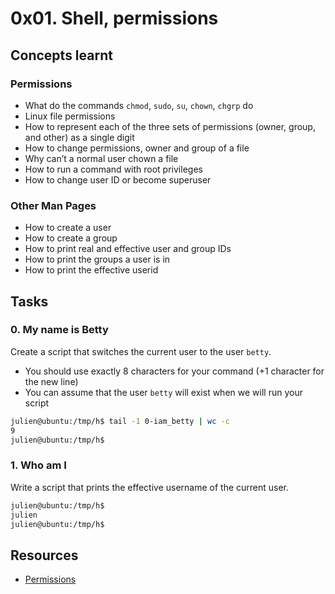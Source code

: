 # 0x01. Shell, permissions
## Concepts learnt
### Permissions
- What do the commands `chmod`, `sudo`, `su`, `chown`, `chgrp` do
- Linux file permissions
- How to represent each of the three sets of permissions (owner, group, and other) as a single digit
- How to change permissions, owner and group of a file
- Why can’t a normal user chown a file
- How to run a command with root privileges
- How to change user ID or become superuser
### Other Man Pages
- How to create a user
- How to create a group
- How to print real and effective user and group IDs
- How to print the groups a user is in
- How to print the effective userid
## Tasks
### 0. My name is Betty
Create a script that switches the current user to the user `betty`.

- You should use exactly 8 characters for your command (+1 character for the new line)
- You can assume that the user `betty` will exist when we will run your script
```bash
julien@ubuntu:/tmp/h$ tail -1 0-iam_betty | wc -c
9
julien@ubuntu:/tmp/h$
```
### 1. Who am I
Write a script that prints the effective username of the current user.
```bash
julien@ubuntu:/tmp/h$ 
julien
julien@ubuntu:/tmp/h$ 
```
### 
### 
### 
### 
### 
### 
### 
### 
### 
### 
### 
### 
### 
### 
### 

## Resources
- [Permissions](http://linuxcommand.org/lc3_lts0090.php)